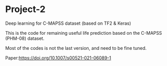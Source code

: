 # Project-2
Deep learning for C-MAPSS dataset (based on TF2 & Keras)

This is the code for remaining useful life prediction based on the C-MAPSS (PHM-08) dataset.

Most of the codes is not the last version, and need to be fine tuned.

Paper:https://doi.org/10.1007/s00521-021-06089-1
